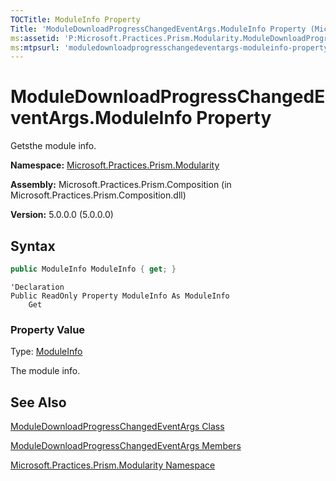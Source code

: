 ```yaml
---
TOCTitle: ModuleInfo Property
Title: 'ModuleDownloadProgressChangedEventArgs.ModuleInfo Property (Microsoft.Practices.Prism.Modularity)'
ms:assetid: 'P:Microsoft.Practices.Prism.Modularity.ModuleDownloadProgressChangedEventArgs.ModuleInfo'
ms:mtpsurl: 'moduledownloadprogresschangedeventargs-moduleinfo-property-mspp-modularity.md'
---
```



# ModuleDownloadProgressChangedEventArgs.ModuleInfo Property

Getsthe module info.

**Namespace:** [Microsoft.Practices.Prism.Modularity](/patterns-practices/reference/mspp-modularity-namespace)

**Assembly:** Microsoft.Practices.Prism.Composition (in Microsoft.Practices.Prism.Composition.dll)

**Version:** 5.0.0.0 (5.0.0.0)

## Syntax

```C#
public ModuleInfo ModuleInfo { get; }

```

```VB
'Declaration
Public ReadOnly Property ModuleInfo As ModuleInfo
	Get

```
### Property Value

Type: [ModuleInfo](/patterns-practices/reference/moduleinfo-class-mspp-modularity)

The module info.

## See Also

[ModuleDownloadProgressChangedEventArgs Class](/patterns-practices/reference/moduledownloadprogresschangedeventargs-class-mspp-modularity)

[ModuleDownloadProgressChangedEventArgs Members](/patterns-practices/reference/moduledownloadprogresschangedeventargs-members-mspp-modularity)

[Microsoft.Practices.Prism.Modularity Namespace](/patterns-practices/reference/mspp-modularity-namespace)
